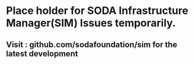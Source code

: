 # Place holder for SODA Infrastructure Manager(SIM) Issues temporarily. 
## Visit : github.com/sodafoundation/sim for the latest development
